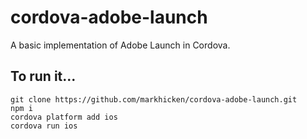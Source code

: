 # cordova-adobe-launch
A basic implementation of Adobe Launch in Cordova.

## To run it...
```
git clone https://github.com/markhicken/cordova-adobe-launch.git
npm i
cordova platform add ios
cordova run ios
```

